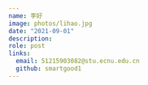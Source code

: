 ```yaml
---
name: 李好
image: photos/lihao.jpg
date: "2021-09-01"
description: 
role: post
links:
  email: 51215903082@stu.ecnu.edu.cn
  github: smartgood1
---
```


